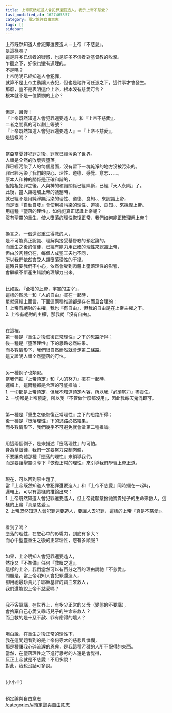 ```yaml
---
title: 上帝既然知道人會犯罪還要造人，表示上帝不慈愛？
last_modified_at: 1627465857
category: 預定論與自由意志
tags: []
sidebar: 
---
```


<p>上帝既然知道人會犯罪還要造人＝上帝『不慈愛』。<br/>
是這樣嗎？<br/>
這是許多已信者的疑惑，也是許多不信者對基督教的攻擊。<br/>
乍聽之下，好像也蠻有道理的。<br/>
不是嗎？<br/>
上帝明明已經知道人會犯罪，<br/>
就算不是上帝主動讓人去犯，但也是祂許可任憑之下，這件事才會發生。<br/>
那麼，豈不是表明這位上帝，根本沒有慈愛可言？<br/>
根本就不是一位憐憫的上帝？</p>
<p><br/>
但是，且慢！<br/>
『上帝既然知道人會犯罪還要造人』，和『上帝不慈愛』，<br/>
二者之間真的可以劃上等號？<br/>
『上帝既然知道人會犯罪還要造人』＝『上帝不慈愛』，<br/>
是這樣嗎？</p>
<p><br/>
當亞當夏娃犯罪之後，罪就已經污染了世界。<br/>
人類是全然的敗壞與墮落。<br/>
罪已經污染了人的每個層面，沒有留下一塊乾淨的地方沒被污染的。<br/>
罪已經污染了我們的良心、理性、道德、感覺、意志、、、、。<br/>
原本人和神的關係是正確和諧的，<br/>
但始祖犯罪之後，人與神的和諧關係已經隔斷，已經『天人永隔』了。<br/>
此後，當人類碰觸上帝的議題時，<br/>
就已經不是用純淨無污染的理性、道德、良知、、來認識上帝，<br/>
而是很『自動自發』會使用被污染的理性、道德、良知、、來揣摩上帝。<br/>
用這種『墮落的理性』，如何能真正認識上帝呢？<br/>
沒有聖靈的重生，使人墮落的理性恢復正常，我們如何能正確理解上帝？</p>
<p><br/>
換言之，一個還沒重生得救的人，<br/>
是不可能真正認識、理解與接受基督教的預定論的。<br/>
而重生之後的信徒，已經有能力用正確的理性來認識上帝，<br/>
但由於肉體仍在，每個人成聖工夫也不同，<br/>
所以我們依然會受人類墮落理性的干擾。<br/>
這時只要我們不小心，依然會受到肉體上墮落理性的影響，<br/>
會繼續不斷產生錯誤的理解力出來。</p>
<p><br/>
比如說，『全權的上帝，宇宙的主宰』，<br/>
這樣的觀念一和『人的自由』擺在一起時，<br/>
單就邏輯上而言，下面這兩種推論都是存在而且合理的：<br/>
1. 上帝有絕對的主權，我也『有自由』，但我的自由是在上帝主權之下。<br/>
2. 上帝有絕對的主權，那我就『沒有自由』。</p>
<p><br/>
在這裡，<br/>
第一種是『重生之後恢復正常理性』之下的思路所得；<br/>
後一種是『墮落理性』下的思路必然結果。<br/>
而多數情形下，我們很自然而然就會走第二條路。<br/>
這又證明人類全然墮落的可怕。</p>
<p><br/>
另一種例子也類似。<br/>
當我們把『上帝預定』和『人的努力』擺在一起時，<br/>
邏輯上，這兩種都是合理的可能推論：<br/>
1. 一切都是上帝預定，但我不知道預定內容，所以我『必須努力』盡責任。<br/>
2. 一切都是上帝預定，所以我『不管做什麼都沒用』，因此我每天鬼混即可。</p>
<p><br/>
第一種是『重生之後恢復正常理性』之下的思路所得；<br/>
後一種是『墮落理性』下的思路必然結果。<br/>
而多數情形下，我們幾乎不可避免就會做第二種推論。</p>
<p><br/>
用這兩個例子，是來描述『墮落理性』的可怕。<br/>
身為基督徒，我們一定要努力克制肉體，<br/>
不要讓肉體那種『墮落的理性』來領導我們，<br/>
而是要讓聖靈引導下『恢復正常的理性』來引導我們學習上帝正道。</p>
<p><br/>
現在，可以回到原主題了。<br/>
當『上帝既然知道人會犯罪還要造人』和『上帝不慈愛』同時擺在一起時，<br/>
邏輯上，可以有這樣的推論出來：<br/>
1. 上帝既然知道人會犯罪還要造人，但上帝竟願意捨祂寶貴兒子的生命來救人，這樣的上帝『真是慈愛』。<br/>
2. 上帝既然知道人會犯罪還要造人，要讓人去犯罪，這樣的上帝『真是不慈愛』。</p>
<p><br/>
看到了嗎？<br/>
墮落的理性，在您心中的影響力，到底有多大？<br/>
而心中聖靈重生之後的正常理性，您有多順服？</p>
<p><br/>
如果，上帝明知人會犯罪還要造人，<br/>
然後又『不準備』任何『救贖之道』，<br/>
這樣的上帝，我們當然可以有百分之百的理由說祂『不慈愛』。<br/>
問題是，當上帝明知人會犯罪還造人，<br/>
卻用祂最珍貴兒子耶穌基督的寶血來救人，<br/>
我們還能說上帝不慈愛嗎？</p>
<p><br/>
我不客氣講，在世界上，有多少正常的父母（變態的不要講），<br/>
會捨棄自己心愛又乖巧兒子的生命來救人？<br/>
而且救的是十惡不赦、罪有應得的壞人？</p>
<p><br/>
坦白說，在重生之後正常的理性下，<br/>
我在這問題看到的是上帝何等大的慈悲與憐憫，<br/>
那是種讓我心碎流淚的恩典，是我這種污穢的人所不配得的東西。<br/>
當然，在墮落理性之下進行思考的人還是會覺得，<br/>
反正上帝就是不慈愛！不用多說！<br/>
對此，我也沒話可多說。</p>
<p><br/>
(小小羊）<br/>
 </p>
<p>預定論與自由意志<br/>
<a href="/categories/#預定論與自由意志" target="_blank">/categories/#預定論與自由意志</a></p>
<p> </p>
<p> </p>
